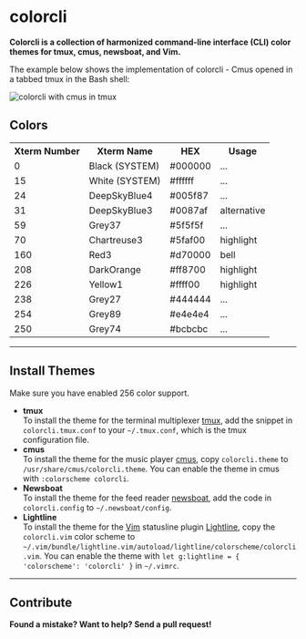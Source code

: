 # colorcli
**Colorcli is a collection of harmonized command-line interface (CLI) color themes for tmux, cmus, newsboat, and Vim.**

The example below shows the implementation of colorcli - Cmus opened in a tabbed tmux in the Bash shell:

![colorcli with cmus in tmux](https://res.cloudinary.com/jonasjacek/image/upload/v1565902443/colorcli-with-cmus-in-tmux.png "colorcli in action")

## Colors

<table>
  <tr>
    <th>Xterm Number</th>
    <th>Xterm Name</th>
    <th>HEX</th>
    <th>Usage</th>
  </tr>
  <tr><td>0</td><td>Black <span>(SYSTEM)</span></td><td>#000000</td><td>...</td></tr>
  <tr><td>15</td><td>White <span>(SYSTEM)</span></td><td>#ffffff</td><td>...</td></tr>
  <tr><td>24</td><td>DeepSkyBlue4</td><td>#005f87</td><td>...</td></tr>
  <tr><td>31</td><td>DeepSkyBlue3</td><td>#0087af</td><td>alternative</td></tr>
  <tr><td>59</td><td>Grey37</td><td>#5f5f5f</td><td>...</td></tr>
  <tr><td>70</td><td>Chartreuse3</td><td>#5faf00</td><td>highlight</td></tr>
  <tr><td>160</td><td>Red3</td><td>#d70000</td><td>bell</td></tr>
  <tr><td>208</td><td>DarkOrange</td><td>#ff8700</td><td>highlight</td></tr>
  <tr><td>226</td><td>Yellow1</td><td>#ffff00</td><td>highlight</td></tr>
  <tr><td>238</td><td>Grey27</td><td>#444444</td><td>...</td></tr>
  <tr><td>254</td><td>Grey89</td><td>#e4e4e4</td><td>...</td></tr>
  <tr><td>250</td><td>Grey74</td><td>#bcbcbc</td><td>...</td></tr>
</table>

---

## Install Themes

Make sure you have enabled 256 color support.

* **tmux**  
  To install the theme for the terminal multiplexer [tmux](https://github.com/tmux/tmux/wiki), add the snippet in `colorcli.tmux.conf` to your `~/.tmux.conf`, which is the tmux configuration file.
* **cmus**  
  To install the theme for the music player [cmus](https://cmus.github.io/), copy `colorcli.theme` to `/usr/share/cmus/colorcli.theme`. You can enable the theme in cmus with `:colorscheme colorcli`.
* **Newsboat**  
  To install the theme for the feed reader [newsboat](https://newsboat.org/), add the code in `colorcli.config` to `~/.newsboat/config`.
* **Lightline**  
  To install the theme for the [Vim](https://www.vim.org/) statusline plugin [Lightline](https://github.com/itchyny/lightline.vim), copy the `colorcli.vim` color scheme to `~/.vim/bundle/lightline.vim/autoload/lightline/colorscheme/colorcli.vim`. You can enable the theme with `let g:lightline = { 'colorscheme': 'colorcli' }` in `~/.vimrc`.

---

## Contribute

**Found a mistake? Want to help? Send a pull request!**
